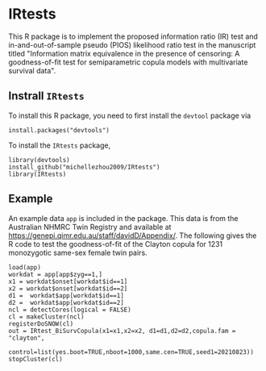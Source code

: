 # IRtests

This R package is to implement the proposed information ratio (IR) test and in-and-out-of-sample pseudo (PIOS) likelihood ratio test in the manuscript titled "Information matrix equivalence in the presence of censoring: A goodness-of-fit test for semiparametric copula models with multivariate survival data".

## Instrall `IRtests`

To install this R package, you need to first install the `devtool` package via
```{r}
install.packages("devtools")
```
To install the `IRtests` package,
```{r}
library(devtools)
install_github("michellezhou2009/IRtests")
library(IRtests)
```

## Example

An example data `app` is included in the package. This data is from the Australian NHMRC Twin Registry and available at https://genepi.qimr.edu.au/staff/davidD/Appendix/. The following gives the R code to test the goodness-of-fit of the Clayton copula for 1231 monozygotic same-sex female twin pairs.

```{r}
load(app)
workdat = app[app$zyg==1,]
x1 = workdat$onset[workdat$id==1]
x2 = workdat$onset[workdat$id==2]
d1 =  workdat$app[workdat$id==1]
d2 =  workdat$app[workdat$id==2]
ncl = detectCores(logical = FALSE)
cl = makeCluster(ncl)
registerDoSNOW(cl)
out = IRtest_BiSurvCopula(x1=x1,x2=x2, d1=d1,d2=d2,copula.fam = "clayton",
                    control=list(yes.boot=TRUE,nboot=1000,same.cen=TRUE,seed1=20210823))
stopCluster(cl)
```


